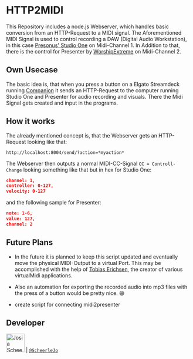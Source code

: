 # HTTP2MIDI

This Repository includes a node.js Webserver, which handles basic conversion from an HTTP-Request to a MIDI signal. 
The Aforementioned MIDI Signal is used to control recording a DAW (Digital Audio Workstation), in this case [Presonus' Studio One](https://www.presonus.com/products/Studio-One) on Midi-Channel 1. In Addition to that, there is the control for Presenter by [WorshipExtreme](https://www.worshipextreme.com/en-us) on Midi-Channel 2.

## Own Usecase
The basic idea is, that when you press a button on a Elgato Streamdeck running [Companion](https://github.com/bitfocus/companion) it sends an HTTP-Request to the computer running Studio One and Presenter for audio recording and visuals. There the Midi Signal gets created and input in the programs.


## How it works
The already mentioned concept is, that the Webserver gets an HTTP-Request looking like that:
```
http://localhost:8004/send/?action=*myaction*
```
The Webserver then outputs a normal MIDI-CC-Signal `CC = Controll-Change` looking something like that but in hex for Studio One:
```JSON
channel: 1,
controller: 0-127,
velocity: 0-127
```
and the following sample for Presenter:
```JSON
note: 1-6,
value: 127,
channel: 2
```

## Future Plans
- In the future it is planned to keep this script updated and eventually move the physical MIDI-Output to a virtual Port. This may be accomplished with the help of [Tobias Erichsen](https://www.tobias-erichsen.de/), the creator of various virtualMidi applications.

- Also an automation for exporting the recorded audio into mp3 files with the press of a button would be pretty nice. :smile:

- create script for connecting midi2presenter

## Developer

<img src="https://avatars.githubusercontent.com/ScheerleJo"   height="50px" title="Josia Scheerle"/> | [`@ScheerleJo`](https://github.com/ScheerleJo)
